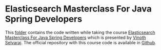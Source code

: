 # Elasticsearch Masterclass For Java Spring Developers

This [folder](./) contains the code written while taking the course [Elasticsearch Masterclass For Java Spring Developers](https://www.udemy.com/course/elasticsearch-java/)
which is presented by [Vinoth Selvaraj](https://www.vinsguru.com/vinoth-selvaraj/). The official repository with this course code is available in [Github](https://github.com/vinsguru/elasticsearch-course).
